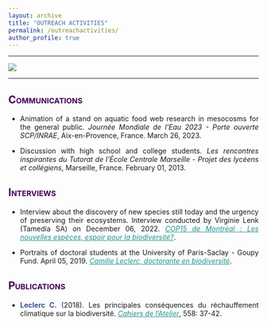 ```yaml
---
layout: archive
title: "OUTREACH ACTIVITIES"
permalink: /outreachactivities/
author_profile: true
---
```

<style> body {text-align: justify} </style> <!-- Justify text. -->

------

<img src="/images/outreach_band.png"
    class="center">

------

## <span style="font-variant:small-caps;"><span style="color:#440154">**Communications**</span></span>

* Animation of a stand on aquatic food web research in mesocosms for the general public. *Journée Mondiale de l'Eau 2023 - Porte ouverte SCP/INRAE*, Aix-en-Provence, France. March 26, 2023.

* Discussion with high school and college students. *Les rencontres inspirantes du Tutorat de l’École Centrale Marseille - Projet des lycéens et collégiens*, Marseille, France. February 01, 2013.


## <span style="font-variant:small-caps;"><span style="color:#440154">**Interviews**</span></span>

* Interview about the discovery of new species still today and the urgency of preserving their ecosystems. Interview conducted by Virginie Lenk (Tamedia SA) on December 06, 2022. <a href="https://www.24heures.ch/les-nouvelles-especes-espoir-pour-la-biodiversite-301070641391" target="_blank" style="color:#21908C;">*COP15 de Montréal : Les nouvelles espèces, espoir pour la biodiversité?*</a>.

* Portraits of doctoral students at the University of Paris-Saclay - Goupy Fund. April 05, 2019. <a href="https://mediatheque.universite-paris-saclay.fr/s/mediatheque/item/81015#?xywh=-2575%2C-1%2C11148%2C6000&cv=" target="_blank" style="color:#21908C;">*Camille Leclerc, doctorante en biodiversité*</a>.


## <span style="font-variant:small-caps;"><span style="color:#440154">**Publications**</span></span>

* <span style="color:#3B528B">**Leclerc C.**</span> (2018). Les principales conséquences du réchauffement climatique sur la biodiversité. <a href="https://editionsatelier.com/boutique/les-cahiers-de-l-atelier/133-pour-une-aconomie-au-service-de-la-planete-.html" target="_blank" style="color:#21908C;">*Cahiers de l’Atelier*</a>, 558: 37-42.